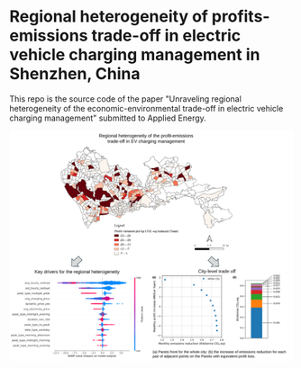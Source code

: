 # Regional heterogeneity of profits-emissions trade-off in electric vehicle charging management in Shenzhen, China

This repo is the source code of the paper "Unraveling regional heterogeneity of the economic-environmental trade-off in electric vehicle charging management" submitted to Applied Energy.  

![Grapical Abstract](https://github.com/hinskang/profit_emissions_tradeoff_EV_charging_management/blob/main/figure/Graphical%20abstract.svg)
